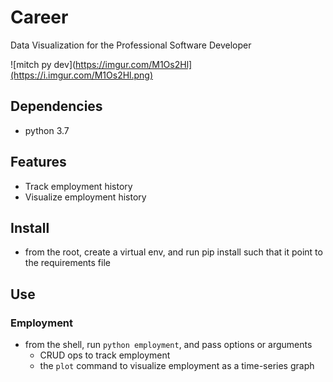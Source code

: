 # Career

Data Visualization for the Professional Software Developer

![mitch py dev](https://imgur.com/M1Os2Hl](https://i.imgur.com/M1Os2Hl.png)

## Dependencies
- python 3.7

## Features
- Track employment history
- Visualize employment history

## Install
- from the root, create a virtual env, and run pip install such that it point to the requirements file

## Use
### Employment
- from the shell, run `python employment`, and pass options or arguments
    - CRUD ops to track employment
    - the `plot` command to visualize employment as a time-series graph
